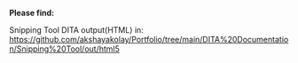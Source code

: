 **Please find:**

Snipping Tool DITA output(HTML) in: https://github.com/akshayakolay/Portfolio/tree/main/DITA%20Documentation/Snipping%20Tool/out/html5
